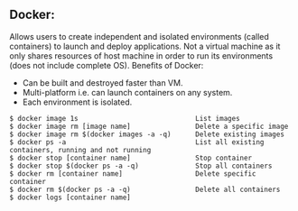 ## Docker:
Allows users to create independent and isolated environments (called containers) to launch and deploy applications. Not a virtual machine as it
only shares resources of host machine in order to run its environments (does not include complete OS). Benefits of Docker:
- Can be built and destroyed faster than VM.
- Multi-platform i.e. can launch containers on any system.
- Each environment is isolated.

```
$ docker image 1s                             List images
$ docker image rm [image name]                Delete a specific image
$ docker image rm $(docker images -a -q)      Delete existing images
$ docker ps -a                                List all existing containers, running and not running
$ docker stop [container name]                Stop container
$ docker stop $(docker ps -a -q)              Stop all containers
$ docker rm [container name]                  Delete specific container
$ docker rm $(docker ps -a -q)                Delete all containers
$ docker logs [container name]
```
